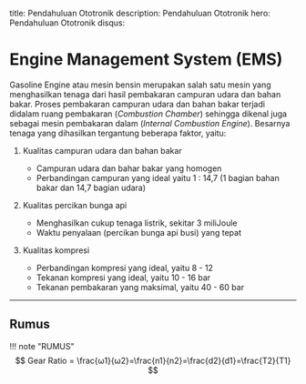 title: Pendahuluan Ototronik
description: Pendahuluan Ototronik
hero: Pendahuluan Ototronik
disqus: 

# Engine Management System (EMS)

Gasoline Engine atau mesin bensin merupakan salah satu mesin yang menghasilkan tenaga dari hasil pembakaran campuran udara dan bahan bakar. Proses pembakaran campuran udara dan bahan bakar terjadi didalam ruang pembakaran (*Combustion Chamber*) sehingga dikenal juga sebagai mesin pembakaran dalam (*Internal Combustion Engine*). Besarnya tenaga yang dihasilkan tergantung beberapa faktor, yaitu:

1. Kualitas campuran udara dan bahan bakar
	* Campuran udara dan bahar bakar yang homogen
	* Perbandingan campuran yang ideal yaitu 1 : 14,7 (1 bagian bahan bakar dan 14,7 bagian udara)

2. Kualitas percikan bunga api
	* Menghasilkan cukup tenaga listrik, sekitar 3 miliJoule
	* Waktu penyalaan (percikan bunga api busi) yang tepat

3. Kualitas kompresi
	* Perbandingan kompresi yang ideal, yaitu 8 - 12
	* Tekanan kompresi yang ideal, yaitu 10 - 16 bar
	* Tekanan pembakaran yang maksimal, yaitu 40 - 60 bar

* * *

## Rumus

!!! note "RUMUS"
	$$
	Gear Ratio = \frac{ω1}{ω2}=\frac{n1}{n2}=\frac{d2}{d1}=\frac{T2}{T1}
	$$